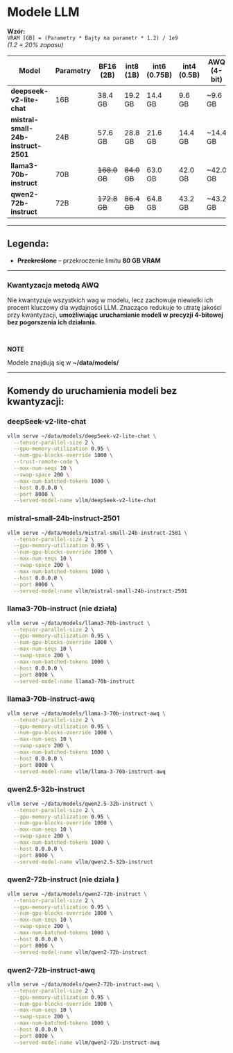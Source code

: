 # Modele LLM

**Wzór:**  
`VRAM [GB] = (Parametry * Bajty na parametr * 1.2) / 1e9`  
_(1.2 = 20% zapasu)_

| Model                               | Parametry | BF16 (2B)    | int8 (1B)   | int6 (0.75B) | int4 (0.5B) | AWQ (4-bit) | Architektura       | Licencja         |
| ----------------------------------- | --------- | ------------ | ----------- | ------------ | ----------- | ----------- | ------------------ | ---------------- |
| **deepseek-v2-lite-chat**           | 16B       | 38.4 GB      | 19.2 GB     | 14.4 GB      | 9.6 GB      | ~9.6 GB     | MoE (Hybrydowa)    | DeepSeek License |
| **mistral-small-24b-instruct-2501** | 24B       | 57.6 GB      | 28.8 GB     | 21.6 GB      | 14.4 GB     | ~14.4 GB     | Transformer        | Apache 2.0       |
| **llama3-70b-instruct**             | 70B       | ~~168.0 GB~~ | ~~84.0 GB~~ | 63.0 GB      | 42.0 GB     | ~42.0 GB     | Transformer (RoPE) | Meta License     |
| **qwen2-72b-instruct**              | 72B       | ~~172.8 GB~~ | ~~86.4 GB~~ | 64.8 GB      | 43.2 GB     | ~43.2 GB     | Qwen-Transformer   | Tongyi Qianwen   |

---

## Legenda:

- **~~Przekreślone~~** – przekroczenie limitu **80 GB VRAM**

---

### Kwantyzacja metodą AWQ

Nie kwantyzuje wszystkich wag w modelu, lecz zachowuje niewielki ich procent kluczowy dla wydajności LLM. Znacząco redukuje to utratę jakości przy kwantyzacji, **umożliwiając uruchamianie modeli w precyzji 4-bitowej bez pogorszenia ich działania**.

<br>

**NOTE**

Modele znajdują się w **~/data/models/**

---

## Komendy do uruchamienia modeli bez kwantyzacji:

### deepSeek-v2-lite-chat

```bash
vllm serve ~/data/models/deepSeek-v2-lite-chat \
  --tensor-parallel-size 2 \
  --gpu-memory-utilization 0.95 \
  --num-gpu-blocks-override 1000 \
  --trust-remote-code \
  --max-num-seqs 10 \
  --swap-space 200 \
  --max-num-batched-tokens 1000 \
  --host 0.0.0.0 \
  --port 8000 \
  --served-model-name vllm/deepSeek-v2-lite-chat
```

### mistral-small-24b-instruct-2501

```bash
vllm serve ~/data/models/mistral-small-24b-instruct-2501 \
  --tensor-parallel-size 2 \
  --gpu-memory-utilization 0.95 \
  --num-gpu-blocks-override 1000 \
  --max-num-seqs 10 \
  --swap-space 200 \
  --max-num-batched-tokens 1000 \
  --host 0.0.0.0 \
  --port 8000 \
  --served-model-name vllm/mistral-small-24b-instruct-2501
```

### llama3-70b-instruct (nie działa)
```bash
vllm serve ~/data/models/llama3-70b-instruct \
  --tensor-parallel-size 2 \
  --gpu-memory-utilization 0.95 \
  --num-gpu-blocks-override 1000 \
  --max-num-seqs 10 \
  --swap-space 200 \
  --max-num-batched-tokens 1000 \
  --host 0.0.0.0 \
  --port 8000 \
  --served-model-name llama3-70b-instruct
```

### llama3-70b-instruct-awq
```bash
vllm serve ~/data/models/llama-3-70b-instruct-awq \
  --tensor-parallel-size 2 \
  --gpu-memory-utilization 0.95 \
  --num-gpu-blocks-override 1000 \
  --max-num-seqs 10 \
  --swap-space 200 \
  --max-num-batched-tokens 1000 \
  --host 0.0.0.0 \
  --port 8000 \
  --served-model-name vllm/llama-3-70b-instruct-awq
```
### qwen2.5-32b-instruct
```bash
vllm serve ~/data/models/qwen2.5-32b-instruct \
  --tensor-parallel-size 2 \
  --gpu-memory-utilization 0.95 \
  --num-gpu-blocks-override 1000 \
  --max-num-seqs 10 \
  --swap-space 200 \
  --max-num-batched-tokens 1000 \
  --host 0.0.0.0 \
  --port 8000 \
  --served-model-name vllm/qwen2.5-32b-instruct 
```


### qwen2-72b-instruct (nie działa ) 
```bash
vllm serve ~/data/models/qwen2-72b-instruct \
  --tensor-parallel-size 2 \
  --gpu-memory-utilization 0.95 \
  --num-gpu-blocks-override 1000 \
  --max-num-seqs 10 \
  --swap-space 200 \
  --max-num-batched-tokens 1000 \
  --host 0.0.0.0 \
  --port 8000 \
  --served-model-name vllm/qwen2-72b-instruct
```

### qwen2-72b-instruct-awq
```bash
vllm serve ~/data/models/qwen2-72b-instruct-awq \
  --tensor-parallel-size 2 \
  --gpu-memory-utilization 0.95 \
  --num-gpu-blocks-override 1000 \
  --max-num-seqs 10 \
  --swap-space 200 \
  --max-num-batched-tokens 1000 \
  --host 0.0.0.0 \
  --port 8000 \
  --served-model-name vllm/qwen2-72b-instruct-awq
```

